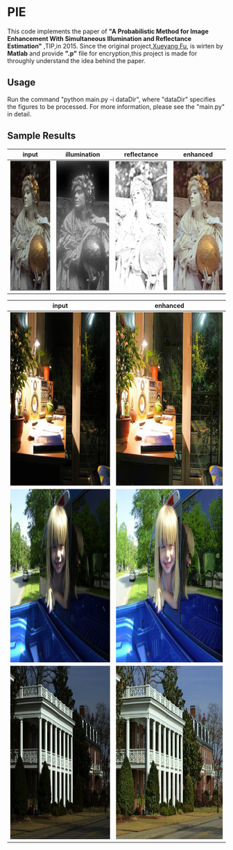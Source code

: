 # PIE

This code implements the paper of **"A Probabilistic Method for Image Enhancement With Simultaneous Illumination and Reflectance Estimation"** ,TIP,in 2015. Since the original project,[Xueyang Fu](http://smartdsp.xmu.edu.cn/Appendix.html), is wirten by **Matlab** and provide **".p"** file for encryption,this project is made for throughly understand the idea behind the paper.

## Usage

Run the command "python main.py -i dataDir", where "dataDir" specifies the figures to be processed. For more information, please see the "main.py" in detail.


## Sample Results

input|illumination|reflectance|enhanced
---- |-----|------|-------
<img src="https://github.com/DavidQiuChao/PIE/blob/main/figs/1.bmp" width = "200" height = "300" alt="in"/>|<img src="https://github.com/DavidQiuChao/PIE/blob/main/figs/1_I.jpg" width = "200" height = "300" alt="il"/>|<img src="https://github.com/DavidQiuChao/PIE/blob/main/figs/1_R.jpg" width = "200" height = "300" alt="ref"/>|<img src="https://github.com/DavidQiuChao/PIE/blob/main/figs/1_res.jpg" width = "200" height = "300" alt="res"/>


input|enhanced
----|-----
<img src="https://github.com/DavidQiuChao/PIE/blob/main/figs/3.bmp" width = "400" height = "400" alt="3in"/>|<img src="https://github.com/DavidQiuChao/PIE/blob/main/figs/3_res.jpg" width = "400" height = "400" alt="3out"/>
<img src="https://github.com/DavidQiuChao/PIE/blob/main/figs/4.bmp" width = "400" height = "400" alt="4in"/>|<img src="https://github.com/DavidQiuChao/PIE/blob/main/figs/4_res.jpg" width = "400" height = "400" alt="4out"/>
<img src="https://github.com/DavidQiuChao/PIE/blob/main/figs/6.bmp" width = "400" height = "400" alt="6in"/>|<img src="https://github.com/DavidQiuChao/PIE/blob/main/figs/6_res.jpg" width = "400" height = "400" alt="6out"/>


